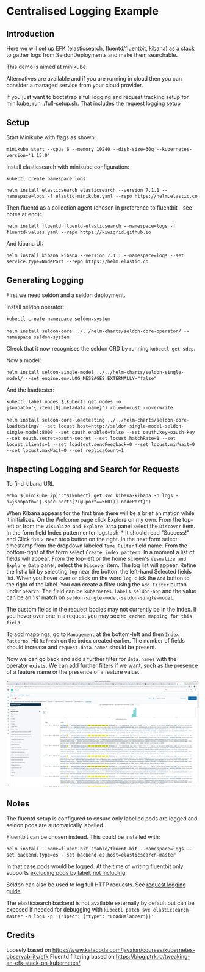 # Centralised Logging Example

## Introduction

Here we will set up EFK (elasticsearch, fluentd/fluentbit, kibana) as a stack to gather logs from SeldonDeployments and make them searchable.

This demo is aimed at minikube.

Alternatives are available and if you are running in cloud then you can consider a managed service from your cloud provider.

If you just want to bootstrap a full logging and request tracking setup for minikube, run ./full-setup.sh. That includes the [request logging setup](./request-logging/README.md)

## Setup

Start Minikube with flags as shown:

```
minikube start --cpus 6 --memory 10240 --disk-size=30g --kubernetes-version='1.15.0'
```

Install elasticsearch with minikube configuration:

```
kubectl create namespace logs
```

```
helm install elasticsearch elasticsearch --version 7.1.1 --namespace=logs -f elastic-minikube.yaml --repo https://helm.elastic.co
```

Then fluentd as a collection agent (chosen in preference to fluentbit - see notes at end):

```
helm install fluentd fluentd-elasticsearch --namespace=logs -f fluentd-values.yaml --repo https://kiwigrid.github.io
```

And kibana UI:

```
helm install kibana kibana --version 7.1.1 --namespace=logs --set service.type=NodePort --repo https://helm.elastic.co
```

## Generating Logging

First we need seldon and a seldon deployment.

Install seldon operator:

```
kubectl create namespace seldon-system

helm install seldon-core ../../helm-charts/seldon-core-operator/ --namespace seldon-system
```

Check that it now recognises the seldon CRD by running `kubectl get sdep`.

Now a model:

```
helm install seldon-single-model ../../helm-charts/seldon-single-model/ --set engine.env.LOG_MESSAGES_EXTERNALLY="false"
```

And the loadtester:

```
kubectl label nodes $(kubectl get nodes -o jsonpath='{.items[0].metadata.name}') role=locust --overwrite

helm install seldon-core-loadtesting ../../helm-charts/seldon-core-loadtesting/ --set locust.host=http://seldon-single-model-seldon-single-model:8000 --set oauth.enabled=false --set oauth.key=oauth-key --set oauth.secret=oauth-secret --set locust.hatchRate=1 --set locust.clients=1 --set loadtest.sendFeedback=0 --set locust.minWait=0 --set locust.maxWait=0 --set replicaCount=1
```

## Inspecting Logging and Search for Requests

To find kibana URL

```
echo $(minikube ip)":"$(kubectl get svc kibana-kibana -n logs -o=jsonpath='{.spec.ports[?(@.port==5601)].nodePort}')
```

When Kibana appears for the first time there will be a brief animation while it initializes.
On the Welcome page click Explore on my own.
From the top-left or from the `Visualize and Explore Data` panel select the `Discover` item.
In the form field Index pattern enter logstash-*
It should read "Success!" and Click the `> Next` step button on the right.
In the next form select timestamp from the dropdown labeled `Time Filter` field name.
From the bottom-right of the form select `Create index pattern`.
In a moment a list of fields will appear.
From the top-left or the home screen's `Visualize and Explore Data` panel, select the `Discover` item.
The log list will appear.
Refine the list a bit by selecting `log` near the bottom the left-hand Selected fields list.
When you hover over or click on the word `log`, click the `Add` button to the right of the label.
You can create a filter using the `Add Filter` button under `Search`. The field can be `kubernetes.labels.seldon-app` and the value can be an 'is' match on `seldon-single-model-seldon-single-model`.

The custom fields in the request bodies may not currently be in the index. If you hover over one in a request you may see `No cached mapping for this field`.

To add mappings, go to `Management` at the bottom-left and then `Index Patterns`. Hit `Refresh` on the index created earlier. The number of fields should increase and `request.data.names` should be present.

Now we can go back and add a further filter for `data.names` with the operator `exists`. We can add further filters if we want, such as the presence of a feature name or the presence of a feature value.

![picture](./kibana-custom-search.png)

## Notes

The fluentd setup is configured to ensure only labelled pods are logged and seldon pods are automatically labelled.

Fluentbit can be chosen instead. This could be installed with:

```
helm install --name=fluent-bit stable/fluent-bit --namespace=logs --set backend.type=es --set backend.es.host=elasticsearch-master
```

In that case pods would be logged. At the time of writing fluentbit only supports [excluding pods by label, not including](https://github.com/fluent/fluent-bit/issues/737).

Seldon can also be used to log full HTTP requests. See [request logging guide](./request-logging/README.md)

The elasticsearch backend is not available externally by default but can be exposed if needed for debugging with `kubectl patch svc elasticsearch-master -n logs -p '{"spec": {"type": "LoadBalancer"}}'`

## Credits

Loosely based on https://www.katacoda.com/javajon/courses/kubernetes-observability/efk
Fluentd filtering based on https://blog.ptrk.io/tweaking-an-efk-stack-on-kubernetes/

